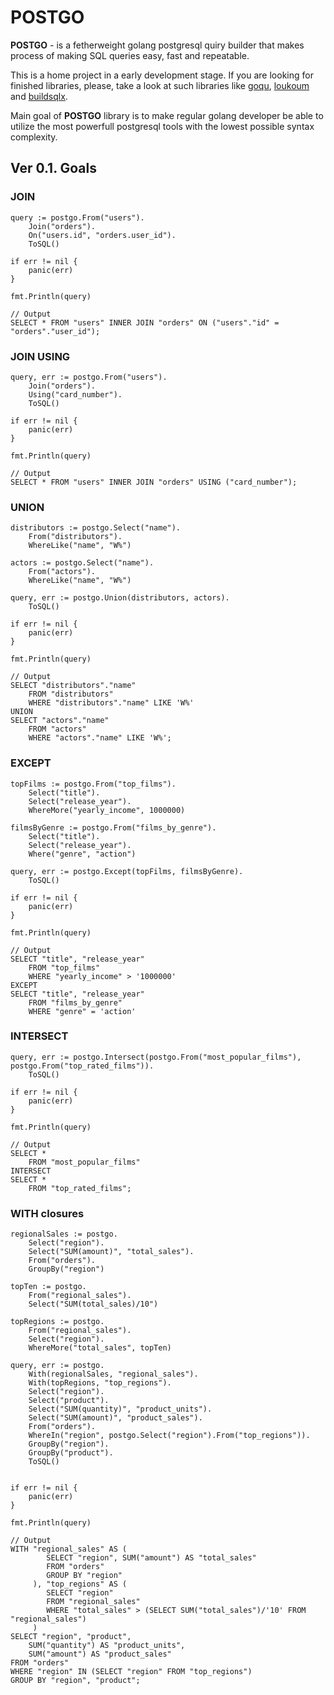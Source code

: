 # POSTGO

**POSTGO** - is a fetherweight golang postgresql quiry builder that makes process of making SQL queries easy, fast and repeatable. 

This is a home project in a early development stage. If you are looking for finished libraries, please, take a look at such libraries like [goqu](https://github.com/doug-martin/goqu), [loukoum](https://github.com/ulule/loukoum) and [buildsqlx](https://github.com/arthurkushman/buildsqlx).

Main goal of **POSTGO** library is to make regular golang developer be able to utilize the most powerfull postgresql tools with the lowest possible syntax complexity.

## Ver 0.1. Goals
### JOIN

```
query := postgo.From("users").
	Join("orders").
	On("users.id", "orders.user_id").
	ToSQL()

if err != nil {
	panic(err)
}

fmt.Println(query)

// Output
SELECT * FROM "users" INNER JOIN "orders" ON ("users"."id" = "orders"."user_id");
```

### JOIN USING

```
query, err := postgo.From("users").
	Join("orders").
	Using("card_number").
	ToSQL()

if err != nil {
	panic(err)
}

fmt.Println(query)

// Output
SELECT * FROM "users" INNER JOIN "orders" USING ("card_number");
```

### UNION

```
distributors := postgo.Select("name").
	From("distributors").
	WhereLike("name", "W%")

actors := postgo.Select("name").
	From("actors").
	WhereLike("name", "W%")

query, err := postgo.Union(distributors, actors).
	ToSQL()

if err != nil {
	panic(err)
}

fmt.Println(query)

// Output
SELECT "distributors"."name"
    FROM "distributors"
    WHERE "distributors"."name" LIKE 'W%'
UNION
SELECT "actors"."name"
    FROM "actors"
    WHERE "actors"."name" LIKE 'W%';
```

### EXCEPT

```
topFilms := postgo.From("top_films").
	Select("title").
	Select("release_year").	
	WhereMore("yearly_income", 1000000)

filmsByGenre := postgo.From("films_by_genre").
	Select("title").
	Select("release_year").
	Where("genre", "action")

query, err := postgo.Except(topFilms, filmsByGenre).
	ToSQL()

if err != nil {
	panic(err)
}

fmt.Println(query)

// Output
SELECT "title", "release_year"
	FROM "top_films"
	WHERE "yearly_income" > '1000000' 
EXCEPT
SELECT "title", "release_year"
	FROM "films_by_genre"
	WHERE "genre" = 'action'
```

### INTERSECT

```
query, err := postgo.Intersect(postgo.From("most_popular_films"), postgo.From("top_rated_films")).
	ToSQL()

if err != nil {
	panic(err)
}

fmt.Println(query)

// Output
SELECT *
	FROM "most_popular_films" 
INTERSECT
SELECT *
	FROM "top_rated_films";
```

### WITH closures

```
regionalSales := postgo.
	Select("region").
	Select("SUM(amount)", "total_sales").
	From("orders").
	GroupBy("region")

topTen := postgo.
	From("regional_sales").
	Select("SUM(total_sales)/10")

topRegions := postgo.
	From("regional_sales").
	Select("region").
	WhereMore("total_sales", topTen)

query, err := postgo.
	With(regionalSales, "regional_sales").
	With(topRegions, "top_regions").
	Select("region").
	Select("product").
	Select("SUM(quantity)", "product_units").
	Select("SUM(amount)", "product_sales").
	From("orders").
	WhereIn("region", postgo.Select("region").From("top_regions")).
	GroupBy("region").
	GroupBy("product").
	ToSQL()


if err != nil {
	panic(err)
}

fmt.Println(query)

// Output
WITH "regional_sales" AS (
        SELECT "region", SUM("amount") AS "total_sales"
        FROM "orders"
        GROUP BY "region"
     ), "top_regions" AS (
        SELECT "region"
        FROM "regional_sales"
        WHERE "total_sales" > (SELECT SUM("total_sales")/'10' FROM "regional_sales")
     )
SELECT "region", "product",
	SUM("quantity") AS "product_units",
    SUM("amount") AS "product_sales"
FROM "orders"
WHERE "region" IN (SELECT "region" FROM "top_regions")
GROUP BY "region", "product";
```